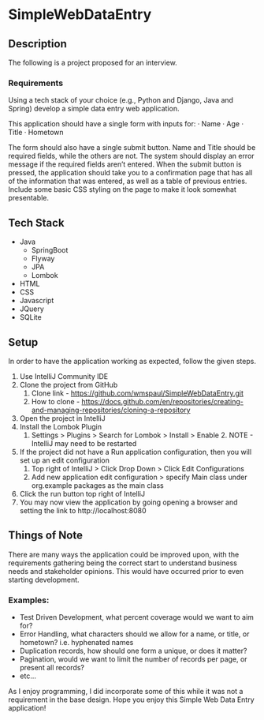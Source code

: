 # SimpleWebDataEntry

## Description
The following is a project proposed for an interview.
### Requirements
Using a tech stack of your choice (e.g., Python and Django, Java and Spring) develop a simple data entry web application.

This application should have a single form with inputs for:
·        Name
·        Age
·        Title
·        Hometown

The form should also have a single submit button.
Name and Title should be required fields, while the others are not. The system should display an error message if the required fields aren’t entered.
When the submit button is pressed, the application should take you to a confirmation page that has all of the information that was entered, as well as a table of previous entries.
Include some basic CSS styling on the page to make it look somewhat presentable.

## Tech Stack
* Java
  * SpringBoot
  * Flyway
  * JPA
  * Lombok
* HTML
* CSS
* Javascript
* JQuery
* SQLite

## Setup
In order to have the application working as expected, follow the given steps.
1. Use IntelliJ Community IDE
2. Clone the project from GitHub
   1. Clone link - https://github.com/wmspaul/SimpleWebDataEntry.git
   2. How to clone - https://docs.github.com/en/repositories/creating-and-managing-repositories/cloning-a-repository
2. Open the project in IntelliJ
3. Install the Lombok Plugin
   1. Settings > Plugins > Search for Lombok > Install > Enable
      2. NOTE - IntelliJ may need to be restarted
4. If the project did not have a Run application configuration, then you will set up an edit configuration
   1. Top right of IntelliJ > Click Drop Down > Click Edit Configurations
   2. Add new application edit configuration > specify Main class under org.example packages as the main class
5. Click the run button top right of IntelliJ
6. You may now view the application by going opening a browser and setting the link to http://localhost:8080

## Things of Note
There are many ways the application could be improved upon, with the requirements gathering being the correct start to understand business needs and stakeholder opinions. This would have occurred prior to even starting development.

### Examples:
* Test Driven Development, what percent coverage would we want to aim for?
* Error Handling, what characters should we allow for a name, or title, or hometown? i.e. hyphenated names
* Duplication records, how should one form a unique, or does it matter?
* Pagination, would we want to limit the number of records per page, or present all records?
* etc...

As I enjoy programming, I did incorporate some of this while it was not a requirement in the base design. Hope you enjoy this Simple Web Data Entry application!
